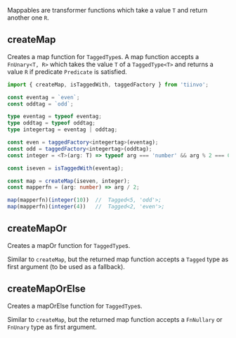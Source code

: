 Mappables are transformer functions which take a value `T` and return another one `R`.

## createMap <!-- {docsify-ignore} -->

Creates a map function for `TaggedType`s.
A map function accepts a `FnUnary<T, R>` which takes the value `T` of a
`TaggedType<T>` and returns a value `R` if predicate `Predicate` is satisfied. 

```ts
import { createMap, isTaggedWith, taggedFactory } from 'tiinvo';

const eventag = `even`;
const oddtag = `odd`;

type eventag = typeof eventag;
type oddtag = typeof oddtag;
type integertag = eventag | oddtag;

const even = taggedFactory<integertag>(eventag);
const odd = taggedFactory<integertag>(oddtag);
const integer = <T>(arg: T) => typeof arg === 'number' && arg % 2 === 0 ? even(arg) : odd(arg);

const iseven = isTaggedWith(eventag);

const map = createMap(iseven, integer);
const mapperfn = (arg: number) => arg / 2;

map(mapperfn)(integer(10))  //  Tagged<5, 'odd'>;
map(mapperfn)(integer(4))   //  Tagged<2, 'even'>;
```

## createMapOr <!-- {docsify-ignore} -->

Creates a mapOr function for `TaggedType`s.

Similar to `createMap`, but the returned map function accepts a `Tagged` type as first argument (to be used as a fallback).

## createMapOrElse <!-- {docsify-ignore} -->

Creates a mapOrElse function for `TaggedType`s.

Similar to `createMap`, but the returned map function accepts a `FnNullary` or `FnUnary` type as first argument.

